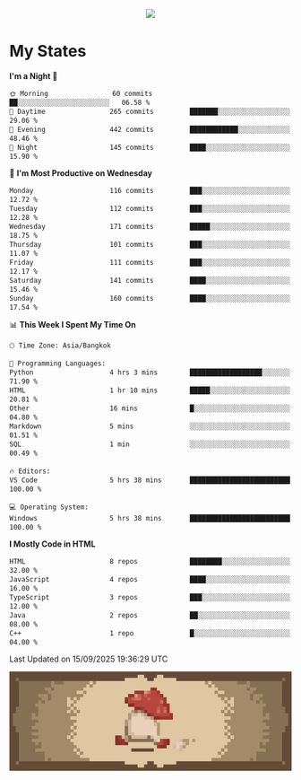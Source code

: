 
<p align="center">
  <a href="https://github.com/kittinan/spotify-github-profile">
    <img src="https://spotify-github-profile.kittinanx.com/api/view?uid=qgiw2ogctywitpjgfj8fu1nq5&cover_image=true&theme=novatorem&show_offline=false&background_color=121212&interchange=false&bar_color=53b14f&bar_color_cover=false" />
  </a>
</p>


# My States

<!--START_SECTION:waka-->
**I'm a Night 🦉** 

```text
🌞 Morning                60 commits          ██░░░░░░░░░░░░░░░░░░░░░░░   06.58 % 
🌆 Daytime                265 commits         ███████░░░░░░░░░░░░░░░░░░   29.06 % 
🌃 Evening                442 commits         ████████████░░░░░░░░░░░░░   48.46 % 
🌙 Night                  145 commits         ████░░░░░░░░░░░░░░░░░░░░░   15.90 % 
```
📅 **I'm Most Productive on Wednesday** 

```text
Monday                   116 commits         ███░░░░░░░░░░░░░░░░░░░░░░   12.72 % 
Tuesday                  112 commits         ███░░░░░░░░░░░░░░░░░░░░░░   12.28 % 
Wednesday                171 commits         █████░░░░░░░░░░░░░░░░░░░░   18.75 % 
Thursday                 101 commits         ███░░░░░░░░░░░░░░░░░░░░░░   11.07 % 
Friday                   111 commits         ███░░░░░░░░░░░░░░░░░░░░░░   12.17 % 
Saturday                 141 commits         ████░░░░░░░░░░░░░░░░░░░░░   15.46 % 
Sunday                   160 commits         ████░░░░░░░░░░░░░░░░░░░░░   17.54 % 
```


📊 **This Week I Spent My Time On** 

```text
🕑︎ Time Zone: Asia/Bangkok

💬 Programming Languages: 
Python                   4 hrs 3 mins        ██████████████████░░░░░░░   71.90 % 
HTML                     1 hr 10 mins        █████░░░░░░░░░░░░░░░░░░░░   20.81 % 
Other                    16 mins             █░░░░░░░░░░░░░░░░░░░░░░░░   04.80 % 
Markdown                 5 mins              ░░░░░░░░░░░░░░░░░░░░░░░░░   01.51 % 
SQL                      1 min               ░░░░░░░░░░░░░░░░░░░░░░░░░   00.49 % 

🔥 Editors: 
VS Code                  5 hrs 38 mins       █████████████████████████   100.00 % 

💻 Operating System: 
Windows                  5 hrs 38 mins       █████████████████████████   100.00 % 
```

**I Mostly Code in HTML** 

```text
HTML                     8 repos             ████████░░░░░░░░░░░░░░░░░   32.00 % 
JavaScript               4 repos             ████░░░░░░░░░░░░░░░░░░░░░   16.00 % 
TypeScript               3 repos             ███░░░░░░░░░░░░░░░░░░░░░░   12.00 % 
Java                     2 repos             ██░░░░░░░░░░░░░░░░░░░░░░░   08.00 % 
C++                      1 repo              █░░░░░░░░░░░░░░░░░░░░░░░░   04.00 % 
```




 Last Updated on 15/09/2025 19:36:29 UTC
<!--END_SECTION:waka-->

<p align="center"> 
  <img src="walking-mushroom.webp" width="945">
</p>

